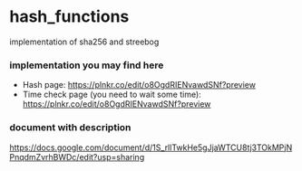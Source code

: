 # hash_functions
implementation of sha256 and streebog
### implementation you may find here
- Hash page: 
https://plnkr.co/edit/o8OgdRIENvawdSNf?preview
- Time check page (you need to wait some time):
https://plnkr.co/edit/o8OgdRIENvawdSNf?preview
### document with description
https://docs.google.com/document/d/1S_rllTwkHe5gJjaWTCU8tj3TOkMPjNPnqdmZvrhBWDc/edit?usp=sharing
